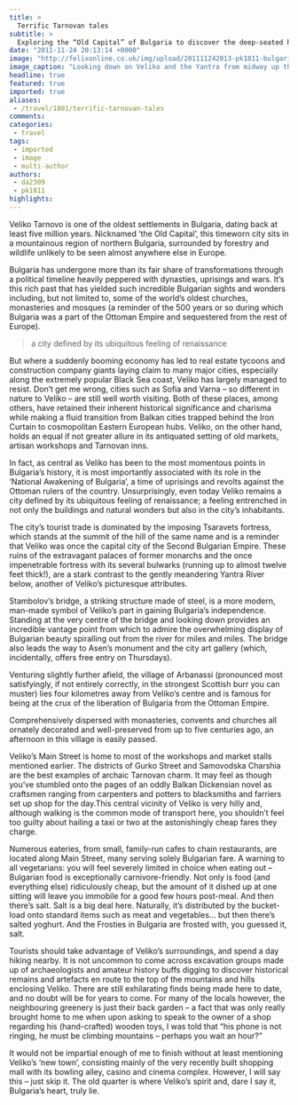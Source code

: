 ```yaml
---
title: >
  Terrific Tarnovan tales
subtitle: >
  Exploring the “Old Capital” of Bulgaria to discover the deep-seated history of a state abundant in old-fashioned splendour and beauty
date: "2011-11-24 20:13:14 +0000"
image: "http://felixonline.co.uk/img/upload/201111242013-pk1811-bulgaria.jpg"
image_caption: "Looking down on Veliko and the Yantra from midway up the Tsaravets..."
headline: true
featured: true
imported: true
aliases:
 - /travel/1801/terrific-tarnovan-tales
comments:
categories:
 - travel
tags:
 - imported
 - image
 - multi-author
authors:
 - da2309
 - pk1811
highlights:
---
```


Veliko Tarnovo is one of the oldest settlements in Bulgaria, dating back at least five million years. Nicknamed ‘the Old Capital’, this timeworn city sits in a mountainous region of northern Bulgaria, surrounded by forestry and wildlife unlikely to be seen almost anywhere else in Europe.

Bulgaria has undergone more than its fair share of transformations through a political timeline heavily peppered with dynasties, uprisings and wars. It’s this rich past that has yielded such incredible Bulgarian sights and wonders including, but not limited to, some of the world’s oldest churches, monasteries and mosques (a reminder of the 500 years or so during which Bulgaria was a part of the Ottoman Empire and sequestered from the rest of Europe).

> a city defined by its ubiquitous feeling of renaissance

But where a suddenly booming economy has led to real estate tycoons and construction company giants laying claim to many major cities, especially along the extremely popular Black Sea coast, Veliko has largely managed to resist. Don’t get me wrong, cities such as Sofia and Varna – so different in nature to Veliko – are still well worth visiting. Both of these places, among others, have retained their inherent historical significance and charisma while making a fluid transition from Balkan cities trapped behind the Iron Curtain to cosmopolitan Eastern European hubs. Veliko, on the other hand, holds an equal if not greater allure in its antiquated setting of old markets, artisan workshops and Tarnovan inns.

In fact, as central as Veliko has been to the most momentous points in Bulgaria’s history, it is most importantly associated with its role in the ‘National Awakening of Bulgaria’, a time of uprisings and revolts against the Ottoman rulers of the country. Unsurprisingly, even today Veliko remains a city defined by its ubiquitous feeling of renaissance; a feeling entrenched in not only the buildings and natural wonders but also in the city’s inhabitants.

The city’s tourist trade is dominated by the imposing Tsaravets fortress, which stands at the summit of the hill of the same name and is a reminder that Veliko was once the capital city of the Second Bulgarian Empire. These ruins of the extravagant palaces of former monarchs and the once impenetrable fortress with its several bulwarks (running up to almost twelve feet thick!), are a stark contrast to the gently meandering Yantra River below, another of Veliko’s picturesque attributes.

Stambolov’s bridge, a striking structure made of steel, is a more modern, man-made symbol of Veliko’s part in gaining Bulgaria’s independence. Standing at the very centre of the bridge and looking down provides an incredible vantage point from which to admire the overwhelming display of Bulgarian beauty spiralling out from the river for miles and miles. The bridge also leads the way to Asen’s monument and the city art gallery (which, incidentally, offers free entry on Thursdays).

Venturing slightly further afield, the village of Arbanassi (pronounced most satisfyingly, if not entirely correctly, in the strongest Scottish burr you can muster) lies four kilometres away from Veliko’s centre and is famous for being at the crux of the liberation of Bulgaria from the Ottoman Empire.

Comprehensively dispersed with monasteries, convents and churches all ornately decorated and well-preserved from up to five centuries ago, an afternoon in this village is easily passed.

Veliko’s Main Street is home to most of the workshops and market stalls mentioned earlier. The districts of Gurko Street and Samovodska Charshia are the best examples of archaic Tarnovan charm. It may feel as though you’ve stumbled onto the pages of an oddly Balkan Dickensian novel as craftsmen ranging from carpenters and potters to blacksmiths and farriers set up shop for the day.This central vicinity of Veliko is very hilly and, although walking is the common mode of transport here, you shouldn’t feel too guilty about hailing a taxi or two at the astonishingly cheap fares they charge.

Numerous eateries, from small, family-run cafes to chain restaurants, are located along Main Street, many serving solely Bulgarian fare. A warning to all vegetarians: you will feel severely limited in choice when eating out – Bulgarian food is exceptionally carnivore-friendly. Not only is food (and everything else) ridiculously cheap, but the amount of it dished up at one sitting will leave you immobile for a good few hours post-meal. And then there’s salt. Salt is a big deal here. Naturally, it’s distributed by the bucket-load onto standard items such as meat and vegetables… but then there’s salted yoghurt. And the Frosties in Bulgaria are frosted with, you guessed it, salt.

Tourists should take advantage of Veliko’s surroundings, and spend a day hiking nearby. It is not uncommon to come across excavation groups made up of archaeologists and amateur history buffs digging to discover historical remains and artefacts en route to the top of the mountains and hills enclosing Veliko. There are still exhilarating finds being made here to date, and no doubt will be for years to come. For many of the locals however, the neighbouring greenery is just their back garden – a fact that was only really brought home to me when upon asking to speak to the owner of a shop regarding his (hand-crafted) wooden toys, I was told that “his phone is not ringing, he must be climbing mountains – perhaps you wait an hour?”

It would not be impartial enough of me to finish without at least mentioning Veliko’s ‘new town’, consisting mainly of the very recently built shopping mall with its bowling alley, casino and cinema complex. However, I will say this – just skip it. The old quarter is where Veliko’s spirit and, dare I say it, Bulgaria’s heart, truly lie.
